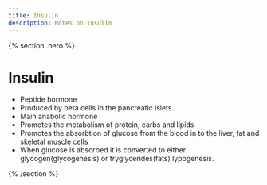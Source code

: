 ```yaml
---
title: Insulin
description: Notes on Insulin
---
```


{% section .hero %}

# Insulin
- Peptide hormone
- Produced by beta cells in the pancreatic islets.
- Main anabolic hormone
- Promotes the metabolism of protein, carbs and lipids
- Promotes the absorbtion of glucose from the blood in to the liver, fat and skeletal muscle cells
- When glucose is absorbed it is converted to either glycogen(glycogenesis) or tryglycerides(fats) lypogenesis.

{% /section %}